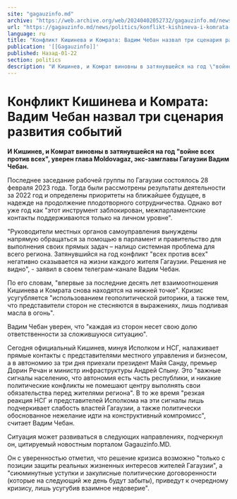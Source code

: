 ```yaml
---
site: "gagauzinfo.md"
archive: "https://web.archive.org/web/20240402052732/gagauzinfo.md/news/politics/konflikt-kishineva-i-komrata-vadim-cheban-nazval-tri-stsenariya-razvitiya-sobitii"
url: "https://gagauzinfo.md/news/politics/konflikt-kishineva-i-komrata-vadim-cheban-nazval-tri-stsenariya-razvitiya-sobitii"
language: ru
title: "Конфликт Кишинева и Комрата: Вадим Чебан назвал три сценария развития событий"
publication: '[[Gagauzinfo]]'
published: Назад-01-22
section: politics
description: "И Кишинев, и Комрат виновны в затянувшейся на год \"войне всех против всех\", уверен глава Moldovagaz, экс-замглавы Гагаузии Вадим Чебан."
---
```


# Конфликт Кишинева и Комрата: Вадим Чебан назвал три сценария развития событий

**И Кишинев, и Комрат виновны в затянувшейся на год "войне всех против всех", уверен глава Moldovagaz, экс-замглавы Гагаузии Вадим Чебан.**

Последнее заседание рабочей группы по Гагаузии состоялось 28 февраля 2023 года. Тогда были рассмотрены результаты деятельности за 2022 год и определены приоритеты на ближайшее будущее, в надежде на продолжение плодотворного сотрудничества. Однако вот уже год как "этот инструмент заблокирован, межпарламентские контакты поддерживаются только на личном уровне".

"Руководители местных органов самоуправления вынуждены напрямую обращаться за помощью в парламент и правительство для выполнения своих прямых задач – налицо системная проблема для всего региона. Затянувшийся на год конфликт "всех против всех" негативно сказывается на жизни каждого жителя Гагаузии. Решения не видно", - заявил в своем телеграм-канале Вадим Чебан.

По его словам, "впервые за последние десять лет взаимоотношения Кишинева и Комрата снова находятся на нижней точке". Кризис усугубляется "использованием геополитической риторики, а также тем, что представители сторон не стесняются в выражениях, лишь подливая масла в огонь".

Вадим Чебан уверен, что "каждая из сторон несет свою долю ответственности за сложившуюся ситуацию".

Сегодня официальный Кишинев, минуя Исполком и НСГ, налаживает прямые контакты с представителями местного управления и бизнесом, а в автономию за три дня приехали президент Майя Санду, премьер Дорин Речан и министр инфраструктуры Андрей Спыну. Это "важные сигналы населению, что автономия есть часть республики, и никакие политические конфликты не помешают центру выполнять свои обязательства перед жителями региона". В то же время "резкая реакция НСГ и представителей Исполкома на эти сигналы лишь подчеркивает слабость властей Гагаузии, а также политически обоснованное нежелание идти на конструктивный компромисс", считает Вадим Чебан.

Ситуация может развиваться в следующих направлениях, подчеркнул он, цитируемый новостным порталом Gagauzinfo.MD.

Он с уверенностью отметил, что решение кризиса возможно "только с позиции защиты реальных жизненных интересов жителей Гагаузии", а "сиюминутные уступки и закулисные политические договоренности (которые на следующий же день будут забыты), приведут к очередному кризису, лишь усугубив взаимное недоверие".